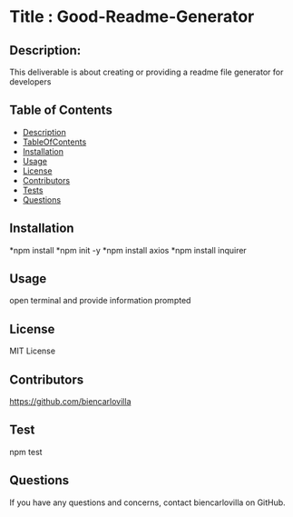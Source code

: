 
  # Title : Good-Readme-Generator
  ## Description: 
  This deliverable is about creating or providing a readme file generator for developers
  ## Table of Contents
  * [Description](#Description)
  * [TableOfContents](#TableOfContents)
  * [Installation](#Installation)
  * [Usage](#Usage)
  * [License](#license)
  * [Contributors](#Contributors)
  * [Tests](#Test)
  * [Questions](#Questions)
  
  ## Installation
  *npm install
  *npm init -y
  *npm install axios
  *npm install inquirer
  ## Usage
  open terminal and provide information prompted
  ## License
  MIT License
  
  ## Contributors
   https://github.com/biencarlovilla
  
  ## Test
  npm test
  
  ## Questions
  If you have any questions and concerns, contact biencarlovilla on GitHub.

